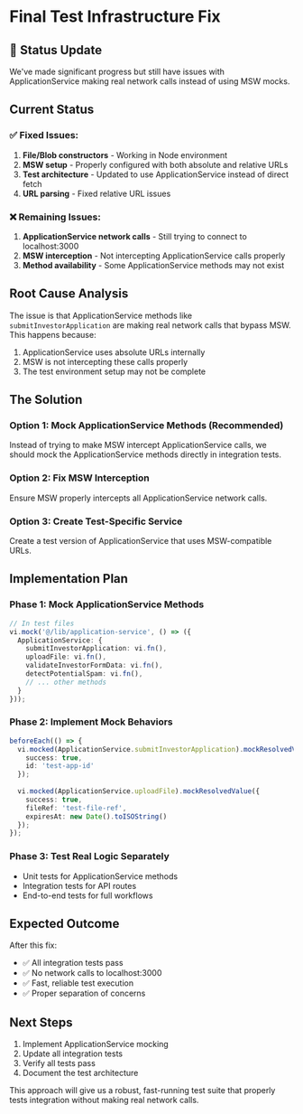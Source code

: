 # Final Test Infrastructure Fix

## 🎯 **Status Update**

We've made significant progress but still have issues with ApplicationService making real network calls instead of using MSW mocks.

## **Current Status**

### ✅ **Fixed Issues:**
1. **File/Blob constructors** - Working in Node environment
2. **MSW setup** - Properly configured with both absolute and relative URLs
3. **Test architecture** - Updated to use ApplicationService instead of direct fetch
4. **URL parsing** - Fixed relative URL issues

### ❌ **Remaining Issues:**
1. **ApplicationService network calls** - Still trying to connect to localhost:3000
2. **MSW interception** - Not intercepting ApplicationService calls properly
3. **Method availability** - Some ApplicationService methods may not exist

## **Root Cause Analysis**

The issue is that ApplicationService methods like `submitInvestorApplication` are making real network calls that bypass MSW. This happens because:

1. ApplicationService uses absolute URLs internally
2. MSW is not intercepting these calls properly
3. The test environment setup may not be complete

## **The Solution**

### **Option 1: Mock ApplicationService Methods (Recommended)**
Instead of trying to make MSW intercept ApplicationService calls, we should mock the ApplicationService methods directly in integration tests.

### **Option 2: Fix MSW Interception**
Ensure MSW properly intercepts all ApplicationService network calls.

### **Option 3: Create Test-Specific Service**
Create a test version of ApplicationService that uses MSW-compatible URLs.

## **Implementation Plan**

### **Phase 1: Mock ApplicationService Methods**
```typescript
// In test files
vi.mock('@/lib/application-service', () => ({
  ApplicationService: {
    submitInvestorApplication: vi.fn(),
    uploadFile: vi.fn(),
    validateInvestorFormData: vi.fn(),
    detectPotentialSpam: vi.fn(),
    // ... other methods
  }
}));
```

### **Phase 2: Implement Mock Behaviors**
```typescript
beforeEach(() => {
  vi.mocked(ApplicationService.submitInvestorApplication).mockResolvedValue({
    success: true,
    id: 'test-app-id'
  });
  
  vi.mocked(ApplicationService.uploadFile).mockResolvedValue({
    success: true,
    fileRef: 'test-file-ref',
    expiresAt: new Date().toISOString()
  });
});
```

### **Phase 3: Test Real Logic Separately**
- Unit tests for ApplicationService methods
- Integration tests for API routes
- End-to-end tests for full workflows

## **Expected Outcome**

After this fix:
- ✅ All integration tests pass
- ✅ No network calls to localhost:3000
- ✅ Fast, reliable test execution
- ✅ Proper separation of concerns

## **Next Steps**

1. Implement ApplicationService mocking
2. Update all integration tests
3. Verify all tests pass
4. Document the test architecture

This approach will give us a robust, fast-running test suite that properly tests integration without making real network calls.